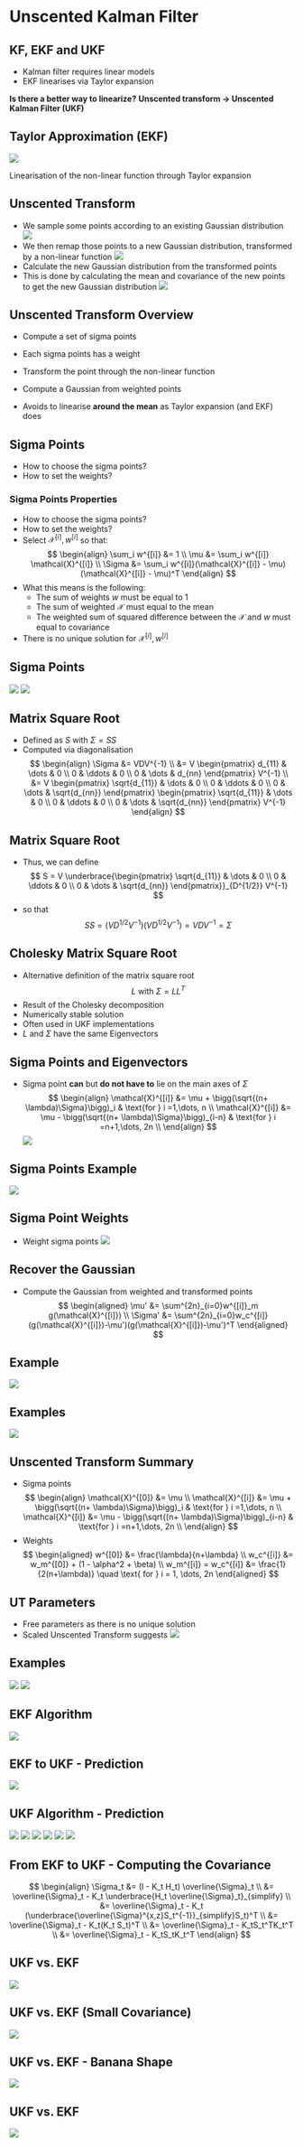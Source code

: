 # Unscented Kalman Filter
## KF, EKF and UKF
- Kalman filter requires linear models
- EKF linearises via Taylor expansion

**Is there a better way to linearize?**
**Unscented transform $\rightarrow$ Unscented Kalman Filter (UKF)**

## Taylor Approximation (EKF)
![](Images/taylor_expansion.png)

Linearisation of the non-linear function through Taylor expansion

## Unscented Transform
- We sample some points according to an existing Gaussian distribution
![](Images/taylor_expansion1.png)
- We then remap those points to a new Gaussian distribution, transformed by a non-linear function
![](Images/unscented_transform.png)
- Calculate the new Gaussian distribution from the transformed points
- This is done by calculating the mean and covariance of the new points to get the new Gaussian distribution
![](Images/unscented_transform1.png)

## Unscented Transform Overview
- Compute a set of sigma points
- Each sigma points has a weight
- Transform the point through the non-linear function
- Compute a Gaussian from weighted points

- Avoids to linearise **around the mean** as Taylor expansion (and EKF) does

## Sigma Points
- How to choose the sigma points?
- How to set the weights?

### Sigma Points Properties
- How to choose the sigma points?
- How to set the weights?
- Select $\mathcal{X}^{[i]}, w^{[i]}$ so that:
$$
\begin{align}
	\sum_i w^{[i]} &= 1 \\
	\mu &= \sum_i w^{[i]} \mathcal{X}^{[i]} \\
	\Sigma &= \sum_i w^{[i]}(\mathcal{X}^{[i]} - \mu)(\mathcal{X}^{[i]} - \mu)^T	
\end{align}
$$
- What this means is the following:
	- The sum of weights $w$ must be equal to 1
	- The sum of weighted $\mathcal{X}$ must equal to the mean
	- The weighted sum of squared difference between the $\mathcal{X}$ and $w$ must equal to covariance
- There is no unique solution for $\mathcal{X}^{[i]},w^{[i]}$

## Sigma Points
![](Images/sigma_points1.png)
![](Images/sigma_points2.png)

## Matrix Square Root
- Defined as $S$ with $\Sigma = SS$
- Computed via diagonalisation
$$
\begin{align}
\Sigma &= VDV^{-1} \\
&= V
\begin{pmatrix}
d_{11} & \dots & 0 \\
0 & \ddots & 0 \\
0 & \dots & d_{nn}
\end{pmatrix}
V^{-1} \\
&= V
\begin{pmatrix}
\sqrt{d_{11}} & \dots & 0 \\
0 & \ddots & 0 \\
0 & \dots & \sqrt{d_{nn}}
\end{pmatrix}
\begin{pmatrix}
\sqrt{d_{11}} & \dots & 0 \\
0 & \ddots & 0 \\
0 & \dots & \sqrt{d_{nn}}
\end{pmatrix}
V^{-1}
\end{align}
$$

## Matrix Square Root
- Thus, we can define
$$
S = V
\underbrace{\begin{pmatrix}
\sqrt{d_{11}} & \dots & 0 \\
0 & \ddots & 0 \\
0 & \dots & \sqrt{d_{nn}}
\end{pmatrix}}_{D^{1/2}}
V^{-1}
$$
- so that
$$
SS = (VD^{1/2}V^{-1})(VD^{1/2}V^{-1}) = VDV^{-1} = \Sigma
$$

## Cholesky Matrix Square Root
- Alternative definition of the matrix square root
$$
L \text{ with } \Sigma = LL^T
$$
- Result of the Cholesky decomposition
- Numerically stable solution
- Often used in UKF implementations
- $L$ and $\Sigma$ have the same Eigenvectors

## Sigma Points and Eigenvectors
- Sigma point **can** but **do not have to** lie on the main axes of $\Sigma$
$$
\begin{align}
\mathcal{X}^{[i]} &= \mu + \bigg(\sqrt{(n+ \lambda)\Sigma}\bigg)_i & \text{for } i =1,\dots, n \\
\mathcal{X}^{[i]} &= \mu - \bigg(\sqrt{(n+ \lambda)\Sigma}\bigg)_{i-n} & \text{for } i =n+1,\dots, 2n \\
\end{align}
$$
![](Images/points_and_axis.png)

## Sigma Points Example
![](Images/sigma_points_example.png)

## Sigma Point Weights
- Weight sigma points
![](Images/sigma_points_weights.png)

## Recover the Gaussian
- Compute the Gaussian from weighted and transformed points
$$
\begin{aligned}
\mu' &= \sum^{2n}_{i=0}w^{[i]}_m g(\mathcal{X}^{[i]}) \\
\Sigma' &= \sum^{2n}_{i=0}w_c^{[i]}(g(\mathcal{X}^{[i]})-\mu')(g(\mathcal{X}^{[i]})-\mu')^T
\end{aligned}
$$

## Example
![](Images/an_ukf_example.png)

## Examples
![](Images/ukf_examples.png)

## Unscented Transform Summary
- Sigma points
$$
\begin{align}
\mathcal{X}^{[0]} &= \mu \\
\mathcal{X}^{[i]} &= \mu + \bigg(\sqrt{(n+ \lambda)\Sigma}\bigg)_i & \text{for } i =1,\dots, n \\
\mathcal{X}^{[i]} &= \mu - \bigg(\sqrt{(n+ \lambda)\Sigma}\bigg)_{i-n} & \text{for } i =n+1,\dots, 2n \\
\end{align}
$$
- Weights
$$
\begin{aligned}
w^{[0]} &= \frac{\lambda}{n+\lambda} \\
w_c^{[i]} &= w_m^{[0]} + (1 - \alpha^2 + \beta) \\
w_m^{[i]} = w_c^{[i]} &= \frac{1}{2(n+\lambda)} \quad \text{ for } i = 1, \dots, 2n
\end{aligned}
$$

## UT Parameters
- Free parameters as there is no unique solution
- Scaled Unscented Transform suggests
![](Images/other_stuff_i_forgot.png)

## Examples
![](Images/even_more_examples_of_ekf.png)
![](Images/again_even_more_examples_of_ukf.png)

## EKF Algorithm
![](Images/ekf_algorithm_again.png)

## EKF to UKF - Prediction
![](Images/changing_ekf_to_ukf.png)

## UKF Algorithm - Prediction
![](Images/unscented_kalman_filter_algorithm.png)
![](Images/ukf_algorithm1.png)
![](Images/ukf_algorithm2.png)
![](Images/ukf_algorithm3.png)
![](Images/ukf_algorithm4.png)
![](Images/ukf_algorithm5.png)

## From EKF to UKF - Computing the Covariance
$$
\begin{align}
\Sigma_t &= (I - K_t H_t) \overline{\Sigma}_t \\
&= \overline{\Sigma}_t - K_t \underbrace{H_t \overline{\Sigma}_t}_{simplify} \\
&= \overline{\Sigma}_t - K_t (\underbrace{\overline{\Sigma}^{x,z}S_t^{-1}}_{simplify}S_t)^T \\
&= \overline{\Sigma}_t - K_t(K_t S_t)^T \\
&= \overline{\Sigma}_t - K_tS_t^TK_t^T \\
&= \overline{\Sigma}_t - K_tS_tK_t^T
\end{align}
$$

## UKF vs. EKF
![](Images/ekf_and_ukf.png)

## UKF vs. EKF (Small Covariance)
![](Images/ukf_vs_ekf_small_covariance.png)

## UKF vs. EKF - Banana Shape
![](Images/ukf_vs_ekf_banana.png)

## UKF vs. EKF
![](Images/ukf_vs_ekf.png)

